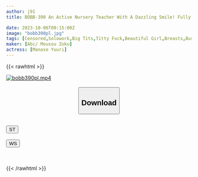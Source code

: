 ```yaml
---
author: j91
title: BOBB-390 An Active Nursery Teacher With A Dazzling Smile! Fully Enjoy The G Cup Beautiful Big Breasts With Fetish Play! Boin “Yuri Aise” Box

date: 2023-10-06T00:15:00Z
image: "bobb390pl.jpg"
tags: [Censored,Solowork,Big Tits,Titty Fuck,Beautiful Girl,Breasts,Busty Fetish	]
maker: [Abc/ Mousou Zoku]
actress: [Manase Yuuri]
---
```



{{< rawhtml >}}

<div class="video" data-videoid="dqpY7DRvdPHkxky">
    <a href="javascript:;">
        <img src="https://my.j91.asia/posts/bobb390pl/bobb390pl.jpg" width="WIDTH" height="HEIGHT" alt="bobb390pl.mp4" loading="lazy">
    </a>
</div>

<script type="text/javascript" src="https://j91.asia/asset/on-demand-st.js"></script>

<br>
  <link rel="stylesheet" href="https://j91.asia/asset/bs5.css">
  
  <center>
  <button class="btn btn-primary" type="button" data-bs-toggle="collapse" data-bs-target=".multi-collapse" aria-expanded="false" aria-controls="multiCollapseExample1 multiCollapseExample2"><h2>Download</h2></button></center>
</p>
<div class="row">
  <div class="col">
    <div class="collapse multi-collapse" id="multiCollapseExample1">
      <div class="card card-body">
	      	      <br>
<div class="buttons">  
<a href="https://streamtape.to/v/dqpY7DRvdPHkxky"><button class="btn-hover color-3"><i class="fa fa-download"></i> ST</button></a></div>
    </div>
  </div>
</div>
  <div class="col">
    <div class="collapse multi-collapse" id="multiCollapseExample2">
      <div class="card card-body">
	      <br>
<div class="buttons">
    <a href="https://wolfstream.tv/331qpwffl5be"><button class="btn-hover color-9"><i class="fa fa-download"></i> WS</button></a></div>
<br><br>
      </div>
    </div>
  </div>
</div>

{{< /rawhtml >}}
